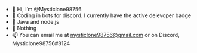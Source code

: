 - 👋 Hi, I’m @Mysticlone98756
- 👀 Coding in bots for discord. I currently have the active delevoper badge
- 🌱 Java and node.js
- 💞️ Nothing
- 📫 You can email me at mysticlone98756@gmail.com or on Discord, Mysticlone98756#8124

<!---
Mysticlone98756/Mysticlone98756 is a ✨ special ✨ repository because its `README.md` (this file) appears on your GitHub profile.
You can click the Preview link to take a look at your changes.
--->
